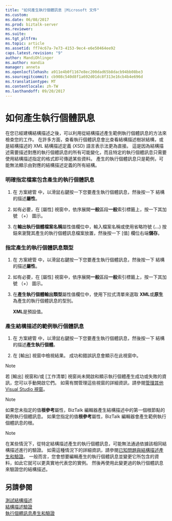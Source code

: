 ```yaml
---
title: "如何產生執行個體訊息 |Microsoft 文件"
ms.custom: 
ms.date: 06/08/2017
ms.prod: biztalk-server
ms.reviewer: 
ms.suite: 
ms.tgt_pltfrm: 
ms.topic: article
ms.assetid: ff74c67a-7e73-4153-9ec4-e6e50464ee92
caps.latest.revision: "9"
author: MandiOhlinger
ms.author: mandia
manager: anneta
ms.openlocfilehash: a911e4b0f1167e8ec200dad65b8dacb94bb08be3
ms.sourcegitcommit: cb908c540d8f1a692d01dc8f313e16cb4b4e696d
ms.translationtype: MT
ms.contentlocale: zh-TW
ms.lasthandoff: 09/20/2017
---
```

# <a name="how-to-generate-instance-messages"></a>如何產生執行個體訊息
在您已經建構結構描述之後，可以利用從結構描述產生範例執行個體訊息的方法來檢查您的工作。 在許多方面，查看執行個體訊息會比查看結構描述樹狀結構，或是結構描述的 XML 結構描述定義 (XSD) 語言表示法更為直接。 這是因為結構描述需要描述對應的執行個體訊息的所有可能變化，而且特定的執行個體訊息只需要使用結構描述指定的格式即可傳遞某些資料。 產生的執行個體訊息只是範例，可能無法顯示由對應的結構描述定義的所有結構。  
  
### <a name="to-explicitly-specify-a-file-to-contain-the-generated-instance-message"></a>明確指定檔案包含產生的執行個體訊息  
  
1.  在 方案總管 中，以滑鼠右鍵按一下您要產生執行個體訊息，然後按一下 結構的描述**屬性**。  
  
2.  如有必要，在 [屬性] 視窗中，依序展開**一般**區段**一般**索引標籤上，按一下其加號 （+） 圖示。  
  
3.  在**輸出執行個體檔案名稱**屬性值欄位中，輸入檔案名稱或使用省略符號 (**...**) 按鈕來瀏覽其產生的執行個體訊息檔案放置，然後按一下 [值] 欄位右端**儲存**。  
  
### <a name="to-specify-the-type-of-the-generated-instance-message"></a>指定產生的執行個體訊息類型  
  
1.  在 方案總管 中，以滑鼠右鍵按一下您要產生執行個體訊息，然後按一下 結構的描述**屬性**。  
  
2.  如有必要，在 [屬性] 視窗中，依序展開**一般**區段**一般**索引標籤上，按一下其加號 （+） 圖示。  
  
3.  在**產生執行個體輸出類型**屬性值欄位中，使用下拉式清單來選取  **XML**或**原生**為產生的執行個體訊息的型別。  
  
     **XML**是預設值。  
  
### <a name="to-generate-a-sample-instance-message-for-a-schema"></a>產生結構描述的範例執行個體訊息  
  
1.  在 方案總管 中，以滑鼠右鍵按一下您要產生執行個體訊息，然後按一下 結構的描述**產生執行個體**。  
  
2.  在 [輸出] 視窗中檢視結果。 成功和錯誤訊息會顯示在此視窗中。  
  
> [!NOTE]
>  若 [輸出] 視窗和/或 [工作清單] 視窗尚未開啟和顯示執行個體產生成功或失敗的資訊，您可以手動開啟它們。 如需有關管理這些視窗的詳細資訊，請參閱[管理其他 Visual Studio 視窗](../core/how-to-manage-other-visual-studio-windows.md)。  
  
> [!NOTE]
>  如果您未指定的值**根參考**屬性，BizTalk 編輯器產生結構描述中的第一個根節點的範例執行個體訊息。 如果您指定的值**根參考**屬性，BizTalk 編輯器會產生範例執行個體訊息的根。  
  
> [!NOTE]
>  在某些情況下，從特定結構描述產生的執行個體訊息，可能無法通過依據該相同結構描述進行的驗證。 如需這種情況下的詳細資訊，請參閱[已知問題與結構描述產生和驗證](../core/known-issues-with-schema-generation-and-validation.md)。 一般而言，您會想要編輯產生的執行個體訊息並變更它所包含的資料，如此它就可以更真實地代表您的實例。 然後再使用此變更過的執行個體訊息來驗證您的結構描述。  
  
## <a name="see-also"></a>另請參閱  
 [測試結構描述](../core/testing-schemas.md)   
 [結構描述驗證](../core/schema-validation1.md)   
 [執行個體訊息產生和驗證](../core/instance-message-generation-and-validation.md)